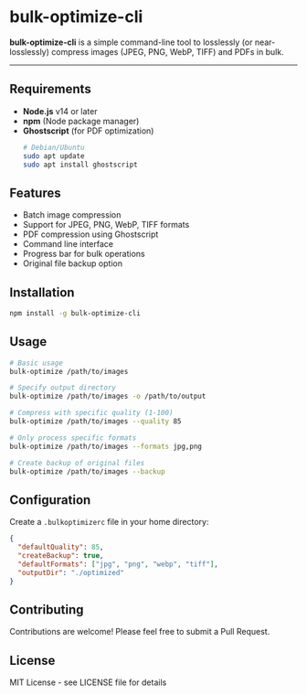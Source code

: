 # bulk-optimize-cli

**bulk-optimize-cli** is a simple command-line tool to losslessly (or near-losslessly) compress images (JPEG, PNG, WebP, TIFF) and PDFs in bulk.

---

## Requirements

- **Node.js** v14 or later  
- **npm** (Node package manager)  
- **Ghostscript** (for PDF optimization)  
  ```bash
  # Debian/Ubuntu
  sudo apt update
  sudo apt install ghostscript

## Features
- Batch image compression
- Support for JPEG, PNG, WebP, TIFF formats
- PDF compression using Ghostscript
- Command line interface
- Progress bar for bulk operations
- Original file backup option

## Installation
```bash
npm install -g bulk-optimize-cli
```

## Usage
```bash
# Basic usage
bulk-optimize /path/to/images

# Specify output directory
bulk-optimize /path/to/images -o /path/to/output

# Compress with specific quality (1-100)
bulk-optimize /path/to/images --quality 85

# Only process specific formats
bulk-optimize /path/to/images --formats jpg,png

# Create backup of original files
bulk-optimize /path/to/images --backup
```

## Configuration
Create a `.bulkoptimizerc` file in your home directory:
```json
{
  "defaultQuality": 85,
  "createBackup": true,
  "defaultFormats": ["jpg", "png", "webp", "tiff"],
  "outputDir": "./optimized"
}
```

## Contributing
Contributions are welcome! Please feel free to submit a Pull Request.

## License
MIT License - see LICENSE file for details